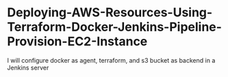 # Deploying-AWS-Resources-Using-Terraform-Docker-Jenkins-Pipeline-Provision-EC2-Instance
I will configure docker as agent, terraform, and s3 bucket as backend in a Jenkins server
